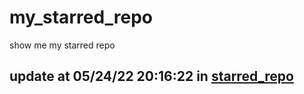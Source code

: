 # my_starred_repo
show me my starred repo

update at 05/24/22 20:16:22 in [starred_repo](./index.html)
---

